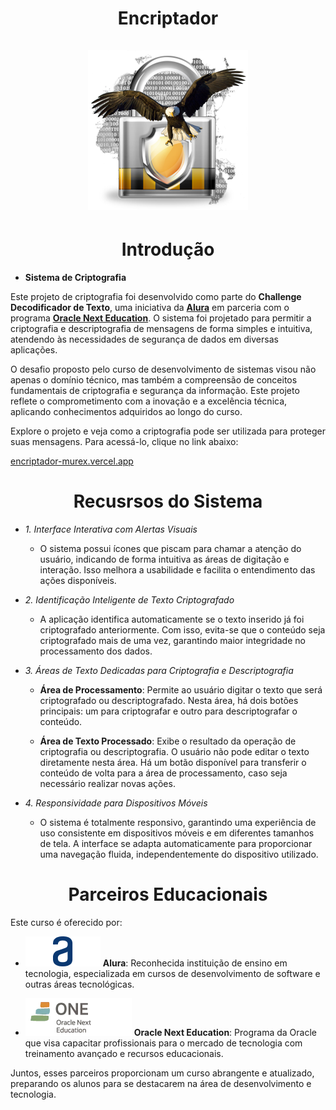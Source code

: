 <div align="center">
  <h1 align="center">
    Encriptador
    <br />
    <br />
    <a href="Cadeado">
      <img src="Assets/criptografia_aguia.png" alt="Imagem de Cadeado Fechado">
    </a>
  </h1>
</div>
<h1 align="center"> Introdução </h1>

- **Sistema de Criptografia**

Este projeto de criptografia foi desenvolvido como parte do **Challenge Decodificador de Texto**, uma iniciativa da [**Alura**](https://www.alura.com.br/) em parceria com o programa [**Oracle Next Education**](https://www.oracle.com/br/education/oracle-next-education/). O sistema foi projetado para permitir a criptografia e descriptografia de mensagens de forma simples e intuitiva, atendendo às necessidades de segurança de dados em diversas aplicações.

O desafio proposto pelo curso de desenvolvimento de sistemas visou não apenas o domínio técnico, mas também a compreensão de conceitos fundamentais de criptografia e segurança da informação. Este projeto reflete o comprometimento com a inovação e a excelência técnica, aplicando conhecimentos adquiridos ao longo do curso.

Explore o projeto e veja como a criptografia pode ser utilizada para proteger suas mensagens. Para acessá-lo, clique no link abaixo:

[encriptador-murex.vercel.app](https://encriptador-murex.vercel.app)

<h1 align="center"> Recusrsos do Sistema </h1>

- *1. Interface Interativa com Alertas Visuais*
    - O sistema possui ícones que piscam para chamar a atenção do usuário, indicando de forma intuitiva as áreas de digitação e 
      interação. Isso melhora a usabilidade e facilita o entendimento das ações disponíveis.

-  *2. Identificação Inteligente de Texto Criptografado*

     - A aplicação identifica automaticamente se o texto inserido já foi criptografado anteriormente. Com isso, evita-se que o conteúdo 
     seja criptografado mais de uma vez, garantindo maior integridade no processamento dos dados.

-   *3. Áreas de Texto Dedicadas para Criptografia e Descriptografia*
  
    - **Área de Processamento**: Permite ao usuário digitar o texto que será criptografado ou descriptografado. Nesta área, há dois 
      botões principais: um para criptografar e outro para descriptografar o conteúdo.
      
    - **Área de Texto Processado**: Exibe o resultado da operação de criptografia ou descriptografia. O usuário não pode editar o texto 
      diretamente nesta área. Há um botão disponível para transferir o conteúdo de volta para a área de processamento, caso seja 
      necessário realizar novas ações.

-   *4. Responsividade para Dispositivos Móveis*
     
      - O sistema é totalmente responsivo, garantindo uma experiência de uso consistente em dispositivos móveis e em diferentes tamanhos 
        de tela. A interface se adapta automaticamente para proporcionar uma navegação fluida, independentemente do dispositivo 
      utilizado.   
<h1 align="center"> Parceiros Educacionais</h1>

Este curso é oferecido por:   
 
- <img class="imagem" src="./Assets/Logo Alura.png" alt="logo Alura" >          **Alura**: Reconhecida instituição de ensino em tecnologia, especializada em cursos de desenvolvimento de software e outras áreas tecnológicas.
  
- <img class="imagem" src="./Assets/logo one.webp"  alt="logo Alura" >  **Oracle Next Education**: Programa da Oracle que visa capacitar profissionais para o mercado de tecnologia com treinamento avançado e recursos educacionais.

Juntos, esses parceiros proporcionam um curso abrangente e atualizado, preparando os alunos para se destacarem na área de desenvolvimento e tecnologia.

